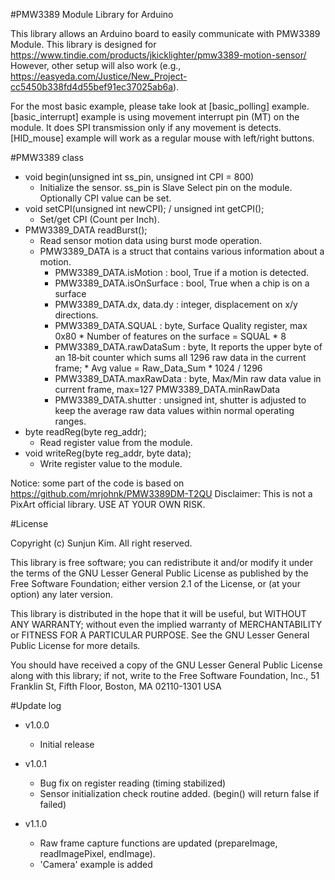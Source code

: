 #PMW3389 Module Library for Arduino

This library allows an Arduino board to easily communicate with PMW3389 Module.
This library is designed for https://www.tindie.com/products/jkicklighter/pmw3389-motion-sensor/
However, other setup will also work (e.g., https://easyeda.com/Justice/New_Project-cc5450b338fd4d55bef91ec37025ab6a).

For the most basic example, please take look at [basic_polling] example.
[basic_interrupt] example is using movement interrupt pin (MT) on the module. It does SPI transmission only if any movement is detects.
[HID_mouse] example will work as a regular mouse with left/right buttons.

#PMW3389 class
* void begin(unsigned int ss_pin, unsigned int CPI = 800)
  * Initialize the sensor. ss_pin is Slave Select pin on the module. Optionally CPI value can be set.
* void setCPI(unsigned int newCPI); / unsigned int getCPI();
  * Set/get CPI (Count per Inch).
* PMW3389_DATA readBurst();
  * Read sensor motion data using burst mode operation.
  * PMW3389_DATA is a struct that contains various information about a motion.
	  - PMW3389_DATA.isMotion      : bool, True if a motion is detected. 
	  - PMW3389_DATA.isOnSurface   : bool, True when a chip is on a surface 
	  - PMW3389_DATA.dx, data.dy   : integer, displacement on x/y directions.
	  - PMW3389_DATA.SQUAL         : byte, Surface Quality register, max 0x80
	                               * Number of features on the surface = SQUAL * 8
	  - PMW3389_DATA.rawDataSum    : byte, It reports the upper byte of an 18‐bit counter 
	                               which sums all 1296 raw data in the current frame;
	                               * Avg value = Raw_Data_Sum * 1024 / 1296
	  - PMW3389_DATA.maxRawData    : byte, Max/Min raw data value in current frame, max=127
	    PMW3389_DATA.minRawData
	  - PMW3389_DATA.shutter       : unsigned int, shutter is adjusted to keep the average
	                               raw data values within normal operating ranges.
* byte readReg(byte reg_addr);
  * Read register value from the module.
* void writeReg(byte reg_addr, byte data);
  * Write register value to the module.


Notice: some part of the code is based on https://github.com/mrjohnk/PMW3389DM-T2QU
Disclaimer: This is not a PixArt official library. USE AT YOUR OWN RISK.

#License

Copyright (c) Sunjun Kim. All right reserved.

This library is free software; you can redistribute it and/or
modify it under the terms of the GNU Lesser General Public
License as published by the Free Software Foundation; either
version 2.1 of the License, or (at your option) any later version.

This library is distributed in the hope that it will be useful,
but WITHOUT ANY WARRANTY; without even the implied warranty of
MERCHANTABILITY or FITNESS FOR A PARTICULAR PURPOSE. See the GNU
Lesser General Public License for more details.

You should have received a copy of the GNU Lesser General Public
License along with this library; if not, write to the Free Software
Foundation, Inc., 51 Franklin St, Fifth Floor, Boston, MA 02110-1301 USA

#Update log
* v1.0.0
  * Initial release

* v1.0.1
  * Bug fix on register reading (timing stabilized)
  * Sensor initialization check routine added. (begin() will return false if failed)

* v1.1.0
  * Raw frame capture functions are updated (prepareImage, readImagePixel, endImage).
  * 'Camera' example is added

